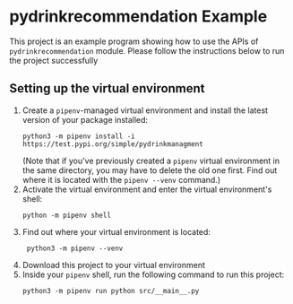 # pydrinkrecommendation Example
This project is an example program showing how to use the APIs of `pydrinkrecommendation` module. Please follow the instructions below to run the project successfully

## Setting up the virtual environment
 
1. Create a `pipenv`-managed virtual environment and install the latest version of your package installed: 
   ```
   python3 -m pipenv install -i https://test.pypi.org/simple/pydrinkmanagment
   ``` 
   (Note that if you've previously created a `pipenv` virtual environment in the same directory, you may have to delete the old one first. Find out where it is located with the `pipenv --venv` command.)
2. Activate the virtual environment and enter the virtual environment's shell:
   ```
   python -m pipenv shell
   ```
3. Find out where your virtual environment is located:
   ```
    python3 -m pipenv --venv
   ``` 
4.  Download this project to your virtual environment
5.  Inside your `pipenv` shell, run the following command to run this project:
    ```
    python3 -m pipenv run python src/__main__.py
    ```